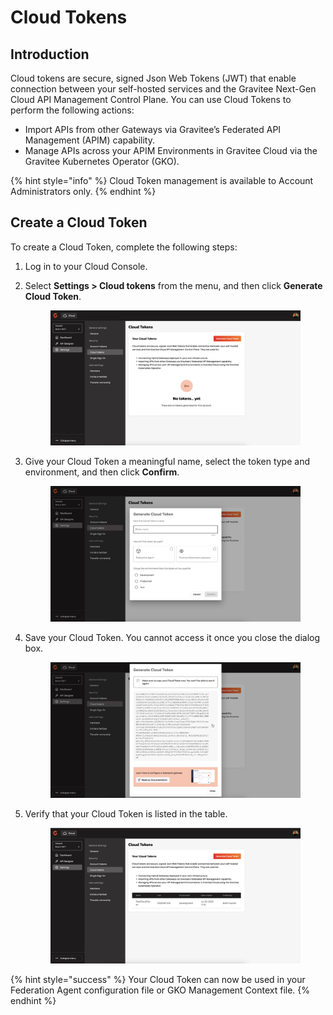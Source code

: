 # Cloud Tokens

## Introduction

Cloud tokens are secure, signed Json Web Tokens (JWT) that enable connection between your self-hosted services and the Gravitee Next-Gen Cloud API Management Control Plane. You can use Cloud Tokens to perform the following actions:

* Import APIs from other Gateways via Gravitee’s Federated API Management (APIM) capability.
* Manage APIs across your APIM Environments in Gravitee Cloud via the Gravitee Kubernetes Operator (GKO).

{% hint style="info" %}
Cloud Token management is available to Account Administrators only.
{% endhint %}

## Create a Cloud Token

To create a Cloud Token, complete the following steps:

1. Log in to your Cloud Console.
2.  Select **Settings > Cloud tokens** from the menu, and then click **Generate Cloud Token**.

    <figure><img src="../.gitbook/assets/image (3) (1).png" alt=""><figcaption></figcaption></figure>
3.  Give your Cloud Token a meaningful name, select the token type and environment, and then click **Confirm**.&#x20;

    <figure><img src="../.gitbook/assets/image (2) (1).png" alt=""><figcaption></figcaption></figure>
4.  Save your Cloud Token. You cannot access it once you close the dialog  box.&#x20;

    <figure><img src="../.gitbook/assets/image (4) (1).png" alt=""><figcaption></figcaption></figure>
5.  Verify that your Cloud Token is listed in the table.&#x20;

    <figure><img src="../.gitbook/assets/image (5).png" alt=""><figcaption></figcaption></figure>

{% hint style="success" %}
Your Cloud Token can now be used in your Federation Agent configuration file or GKO Management Context file.
{% endhint %}
